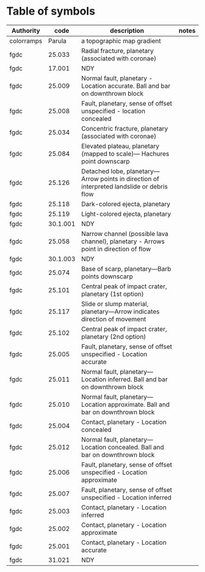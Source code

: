 # Table of symbols
|Authority |  code  |                                        description                                         |notes|
|----------|--------|--------------------------------------------------------------------------------------------|-----|
|colorramps|Parula  | a topographic map gradient                                                                 |     |
|fgdc      |25.033  | Radial fracture, planetary (associated with coronae)                                       |     |
|fgdc      |17.001  | NDY                                                                                        |     |
|fgdc      |25.009  | Normal fault, planetary - Location accurate. Ball and bar on downthrown block              |     |
|fgdc      |25.008  | Fault, planetary, sense of offset unspecified - location concealed                         |     |
|fgdc      |25.034  | Concentric fracture, planetary (associated with coronae)                                   |     |
|fgdc      |25.084  | Elevated plateau, planetary (mapped to scale)— Hachures point downscarp                    |     |
|fgdc      |25.126  |  Detached lobe, planetary—Arrow points in direction of interpreted landslide or debris flow|     |
|fgdc      |25.118  | Dark-colored ejecta, planetary                                                             |     |
|fgdc      |25.119  | Light-colored ejecta, planetary                                                            |     |
|fgdc      |30.1.001| NDY                                                                                        |     |
|fgdc      |25.058  | Narrow channel (possible lava channel), planetary - Arrows point in direction of flow      |     |
|fgdc      |30.1.003| NDY                                                                                        |     |
|fgdc      |25.074  | Base of scarp, planetary—Barb points downscarp                                             |     |
|fgdc      |25.101  | Central peak of impact crater, planetary (1st option)                                      |     |
|fgdc      |25.117  | Slide or slump material, planetary—Arrow indicates direction of movement                   |     |
|fgdc      |25.102  | Central peak of impact crater, planetary (2nd option)                                      |     |
|fgdc      |25.005  | Fault, planetary, sense of offset unspecified - Location accurate                          |     |
|fgdc      |25.011  | Normal fault, planetary—Location inferred. Ball and bar on downthrown block                |     |
|fgdc      |25.010  | Normal fault, planetary—Location approximate. Ball and bar on downthrown block             |     |
|fgdc      |25.004  | Contact, planetary - Location concealed                                                    |     |
|fgdc      |25.012  | Normal fault, planetary—Location concealed. Ball and bar on downthrown block               |     |
|fgdc      |25.006  | Fault, planetary, sense of offset unspecified - Location approximate                       |     |
|fgdc      |25.007  | Fault, planetary, sense of offset unspecified - Location inferred                          |     |
|fgdc      |25.003  | Contact, planetary - Location inferred                                                     |     |
|fgdc      |25.002  | Contact, planetary - Location approximate                                                  |     |
|fgdc      |25.001  | Contact, planetary - Location accurate                                                     |     |
|fgdc      |31.021  | NDY                                                                                        |     |
